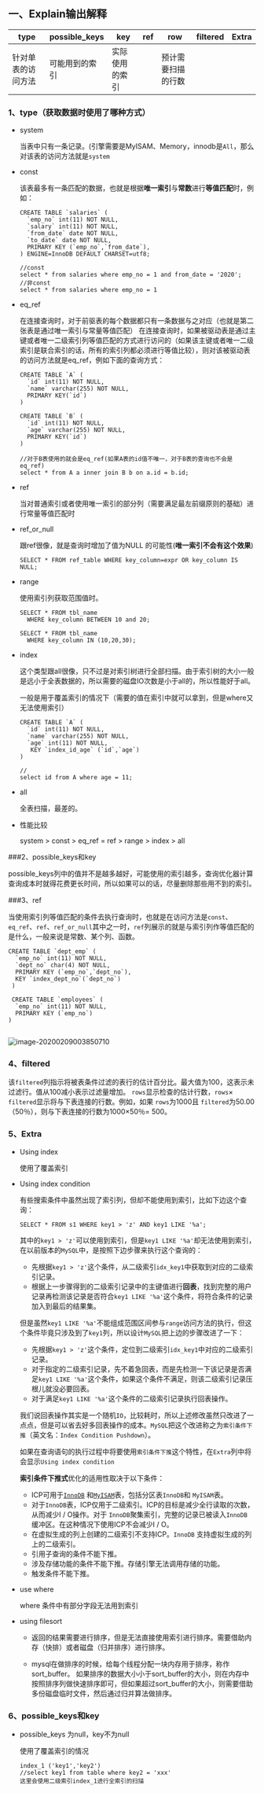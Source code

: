 ## 一、Explain输出解释

| type               |  possible_keys    |   key   | ref | row | filtered | Extra |
| ------------------ | ---- | ---- | ---- | ---- | ---- | ---- |
| 针对单表的访问方法 | 可能用到的索引 | 实际使用的索引 |      | 预计需要扫描的行数 |      |      |

### 1、type（获取数据时使用了哪种方式）

- system

  当表中只有一条记录。(引擎需要是MyISAM、Memory，innodb是`All`，那么对该表的访问方法就是`system`

- const

  该表最多有一条匹配的数据，也就是根据**唯一索引**与**常数**进行**等值匹配**时，例如：

  ```mysql
  CREATE TABLE `salaries` (
    `emp_no` int(11) NOT NULL,
    `salary` int(11) NOT NULL,
    `from_date` date NOT NULL,
    `to_date` date NOT NULL,
    PRIMARY KEY (`emp_no`,`from_date`),
  ) ENGINE=InnoDB DEFAULT CHARSET=utf8;
  
  //const
  select * from salaries where emp_no = 1 and from_date = '2020';
  //非const
  select * from salaries where emp_no = 1
  ```

- eq_ref

  在连接查询时，对于前驱表的每个数据都只有一条数据与之对应（也就是第二张表是通过唯一索引与常量等值匹配）
  在连接查询时，如果被驱动表是通过主键或者唯一二级索引列等值匹配的方式进行访问的（如果该主键或者唯一二级索引是联合索引的话，所有的索引列都必须进行等值比较），则对该被驱动表的访问方法就是eq_ref，例如下面的查询方式：

  ```MYSQL
  CREATE TABLE `A` (
    `id` int(11) NOT NULL,
    `name` varchar(255) NOT NULL,
    PRIMARY KEY(`id`)
  )
  
  CREATE TABLE `B` (
    `id` int(11) NOT NULL,
    `age` varchar(255) NOT NULL,
    PRIMARY KEY(`id`)
  )
  
  //对于B表使用的就会是eq_ref(如果A表的id值不唯一，对于B表的查询也不会是eq_ref)
  select * from A a inner join B b on a.id = b.id;
  ```

- ref

  当对普通索引或者使用唯一索引的部分列（需要满足最左前缀原则的基础）进行常量等值匹配时

- ref_or_null

  跟ref很像，就是查询时增加了值为NULL 的可能性(**唯一索引不会有这个效果**)

  ```mysql
  SELECT * FROM ref_table WHERE key_column=expr OR key_column IS NULL;
  ```

- range

  使用索引列获取范围值时。

  ```mysql
  SELECT * FROM tbl_name
    WHERE key_column BETWEEN 10 and 20;
  
  SELECT * FROM tbl_name
    WHERE key_column IN (10,20,30);
  ```

- index

  这个类型跟all很像，只不过是对索引树进行全部扫描。由于索引树的大小一般是远小于全表数据的，所以需要的磁盘IO次数是小于all的，所以性能好于all。

  一般是用于覆盖索引的情况下（需要的值在索引中就可以拿到，但是where又无法使用索引）

  ```mysql
  CREATE TABLE `A` (
    `id` int(11) NOT NULL,
    `name` varchar(255) NOT NULL,
    `age` int(11) NOT NULL,
     KEY `index_id_age` (`id`,`age`)
  )
  
  //
  select id from A where age = 11;
  ```

- all

  全表扫描，最差的。
  
- 性能比较

  system > const > eq_ref = ref > range > index > all

###2、possible_keys和key

​       possible_keys列中的值并不是越多越好，可能使用的索引越多，查询优化器计算查询成本时就得花费更长时间，所以如果可以的话，尽量删除那些用不到的索引。

###3、ref

当使用索引列等值匹配的条件去执行查询时，也就是在访问方法是`const`、`eq_ref`、`ref`、`ref_or_null`其中之一时，`ref`列展示的就是与索引列作等值匹配的是什么，一般来说是常数、某个列、函数。

```mysql
CREATE TABLE `dept_emp` (
  `emp_no` int(11) NOT NULL,
  `dept_no` char(4) NOT NULL,
  PRIMARY KEY (`emp_no`,`dept_no`),
  KEY `index_dept_no`(`dept_no`)
 )
 
 CREATE TABLE `employees` (
  `emp_no` int(11) NOT NULL,
  PRIMARY KEY (`emp_no`)
)
 
```

![image-20200209003850710](https://gitee.com/nieyunshu/picture/raw/master/img/20211030162621.png)

### 4、filtered

该`filtered`列指示将被表条件过滤的表行的估计百分比。最大值为100，这表示未过滤行。值从100减小表示过滤量增加。 `rows`显示检查的估计行数，`rows`× `filtered`显示将与下表连接的行数。例如，如果 `rows`为1000且 `filtered`为50.00（50％），则与下表连接的行数为1000×50％= 500。

### 5、Extra

- Using index

  使用了覆盖索引

- Using index condition

  有些搜索条件中虽然出现了索引列，但却不能使用到索引，比如下边这个查询：

  ```mysql
  SELECT * FROM s1 WHERE key1 > 'z' AND key1 LIKE '%a';
  ```

  其中的`key1 > 'z'`可以使用到索引，但是`key1 LIKE '%a'`却无法使用到索引，在以前版本的`MySQL`中，是按照下边步骤来执行这个查询的：

  - 先根据`key1 > 'z'`这个条件，从二级索引`idx_key1`中获取到对应的二级索引记录。
  - 根据上一步骤得到的二级索引记录中的主键值进行**回表**，找到完整的用户记录再检测该记录是否符合`key1 LIKE '%a'`这个条件，将符合条件的记录加入到最后的结果集。

  但是虽然`key1 LIKE '%a'`不能组成范围区间参与`range`访问方法的执行，但这个条件毕竟只涉及到了`key1`列，所以设计`MySQL`把上边的步骤改进了一下：

  - 先根据`key1 > 'z'`这个条件，定位到二级索引`idx_key1`中对应的二级索引记录。
  - 对于指定的二级索引记录，先不着急回表，而是先检测一下该记录是否满足`key1 LIKE '%a'`这个条件，如果这个条件不满足，则该二级索引记录压根儿就没必要回表。
  - 对于满足`key1 LIKE '%a'`这个条件的二级索引记录执行回表操作。

  我们说回表操作其实是一个随机`IO`，比较耗时，所以上述修改虽然只改进了一点点，但是可以省去好多回表操作的成本。`MySQL`把这个改进称之为`索引条件下推`（英文名：`Index Condition Pushdown`）。

  如果在查询语句的执行过程中将要使用`索引条件下推`这个特性，在`Extra`列中将会显示`Using index condition`

  **索引条件下推式**优化的适用性取决于以下条件：

  - ICP可用于[`InnoDB`](https://dev.mysql.com/doc/refman/8.0/en/innodb-storage-engine.html) 和[`MyISAM`](https://dev.mysql.com/doc/refman/8.0/en/myisam-storage-engine.html)表，包括分区表`InnoDB`和 `MyISAM`表。
  - 对于`InnoDB`表，ICP仅用于二级索引。ICP的目标是减少全行读取的次数，从而减少I / O操作。对于 `InnoDB`聚集索引，完整的记录已被读入`InnoDB` 缓冲区。在这种情况下使用ICP不会减少I / O。
  - 在虚拟生成的列上创建的二级索引不支持ICP。`InnoDB` 支持虚拟生成的列上的二级索引。
  - 引用子查询的条件不能下推。
  - 涉及存储功能的条件不能下推。存储引擎无法调用存储的功能。
  - 触发条件不能下推。

- use where

  where 条件中有部分字段无法用到索引

- using filesort

  - 返回的结果需要进行排序，但是无法直接使用索引进行排序。需要借助内存（快排）或者磁盘（归并排序）进行排序。

  - mysql在做排序的时候，给每个线程分配一块内存用于排序，称作sort_buffer。 如果排序的数据大小小于sort_buffer的大小，则在内存中按照排序列做快速排序即可，但如果超过sort_buffer的大小，则需要借助多份磁盘临时文件，然后通过归并算法做排序。

### 6、possible_keys和key

- possible_keys 为null，key不为null

  使用了覆盖索引的情况

  ```mysql
  index_1 ('key1','key2')
  //select key1 from table where key2 = 'xxx'
  这里会使用二级索引index_1进行全索引的扫描
  ```





